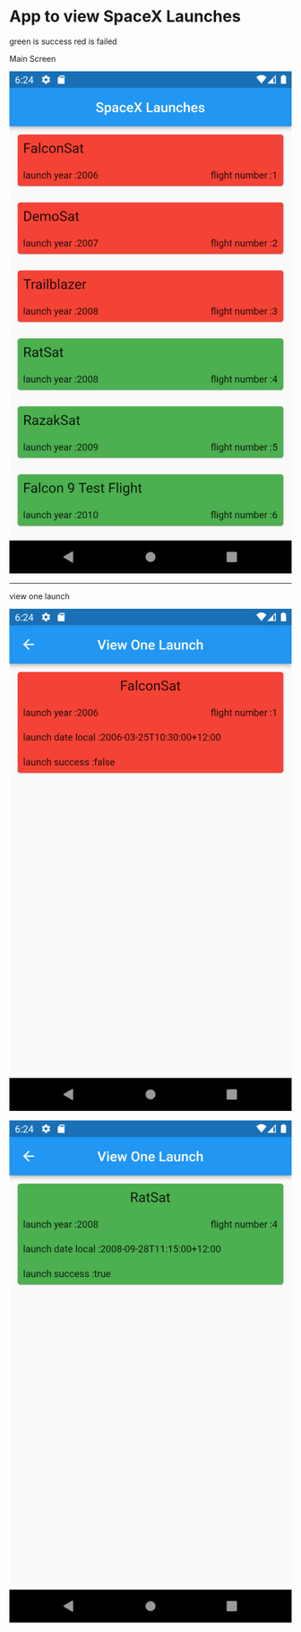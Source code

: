 # App to view SpaceX Launches

green is success
red is failed

Main Screen

![alt text](https://github.com/gmgm60/spacex_launches/blob/main/assets/Screenshot_1647275043.png)

----------------------
view one launch

![alt text](https://github.com/gmgm60/spacex_launches/blob/main/assets/Screenshot_1647275048.png)

![alt text](https://github.com/gmgm60/spacex_launches/blob/main/assets/Screenshot_1647275052.png)

